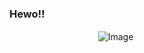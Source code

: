 ### Hewo!!
 ㅤㅤㅤㅤㅤㅤㅤㅤㅤㅤㅤ![Image](https://github.com/user-attachments/assets/3cbcfe60-3747-4999-92d5-5e80185d1905) 
